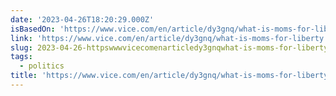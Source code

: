 ```yaml
---
date: '2023-04-26T18:20:29.000Z'
isBasedOn: 'https://www.vice.com/en/article/dy3gnq/what-is-moms-for-liberty'
link: 'https://www.vice.com/en/article/dy3gnq/what-is-moms-for-liberty'
slug: 2023-04-26-httpswwwvicecomenarticledy3gnqwhat-is-moms-for-liberty
tags:
  - politics
title: 'https://www.vice.com/en/article/dy3gnq/what-is-moms-for-liberty'
---
```



